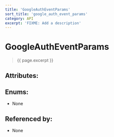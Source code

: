 ```yaml
---
title: 'GoogleAuthEventParams'
sort_title: 'google_auth_event_params'
category: API
excerpt: 'FIXME: Add a description'
---
```


[comment]: <> (THIS PART IS GENERATED - AKA DON'T EDIT THIS PART MANUALLY)

# GoogleAuthEventParams

> {{ page.excerpt }}

## Attributes:


## Enums:

- None

## Referenced by:

- None

[comment]: <> (YOU CAN EDIT AFTER THIS)
